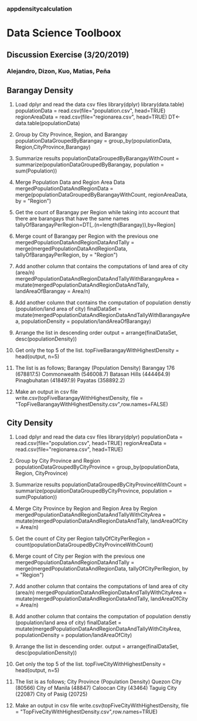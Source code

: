 ### appdensitycalculation

# Data Science Toolboox
## Discussion Exercise (3/20/2019)
### Alejandro, Dizon, Kuo, Matias, Peña


## Barangay Density
1. Load dplyr and read the data csv files
library(dplyr)
library(data.table)
populationData = read.csv(file="population.csv", head=TRUE)
regionAreaData = read.csv(file="regionarea.csv", head=TRUE)
DT<-data.table(populationData)

2. Group by City Province, Region, and Barangay
populationDataGroupedByBarangay = group_by(populationData, Region,CityProvince,Barangay)

3. Summarize results
populationDataGroupedByBarangayWithCount = summarize(populationDataGroupedByBarangay, population = sum(Population))

4. Merge Population Data and Region Area Data
mergedPopulationDataAndRegionData = merge(populationDataGroupedByBarangayWithCount, regionAreaData, by = "Region")  

5. Get the count of Barangay per Region while taking into account that there are barangays that have the same names
tallyOfBarangayPerRegion=DT[,.(n=length(Barangay)),by=Region]

6. Merge count of Barangay per Region with the previous one     
mergedPopulationDataAndRegionDataAndTally = merge(mergedPopulationDataAndRegionData, tallyOfBarangayPerRegion, by = "Region")       

7. Add another column that contains the computations of land area of city (area/n)
mergedPopulationDataAndRegionDataAndTallyWithBarangayArea = mutate(mergedPopulationDataAndRegionDataAndTally, landAreaOfBarangay = Area/n)

8. Add another column that contains the computation of population denstiy (population/land area of city)
finalDataSet = mutate(mergedPopulationDataAndRegionDataAndTallyWithBarangayArea, populationDensity = population/landAreaOfBarangay)

9. Arrange the list in descending order
output = arrange(finalDataSet, desc(populationDensity))

10. Get only the top 5 of the list.
topFiveBarangayWithHighestDensity = head(output, n=5)

11. The list is as follows;
      Barangay                       (Population Density)
      Barangay 176                   (678817.5)
      Commonwealth                   (546008.7)
      Batasan Hills                  (444464.9)
      Pinagbuhatan                   (418497.9)
      Payatas                        (358892.2)

12. Make an output in csv file
write.csv(topFiveBarangayWithHighestDensity, file = "TopFiveBarangayWithHighestDensity.csv",row.names=FALSE)


## City Density 
1. Load dplyr and read the data csv files
library(dplyr)
populationData = read.csv(file="population.csv", head=TRUE)
regionAreaData = read.csv(file="regionarea.csv", head=TRUE)

2. Group by City Province and Region
populationDataGroupedByCityProvince = group_by(populationData, Region, CityProvince)

3. Summarize results
populationDataGroupedByCityProvinceWithCount = summarize(populationDataGroupedByCityProvince, population = sum(Population))

4. Merge City Province by Region and Region Area by Region
mergedPopulationDataAndRegionDataAndTallyWithCityArea = mutate(mergedPopulationDataAndRegionDataAndTally, landAreaOfCity = Area/n)

5. Get the count of City per Region
tallyOfCityPerRegion = count(populationDataGroupedByCityProvinceWithCount)

6. Merge count of City per Region with the previous one
mergedPopulationDataAndRegionDataAndTally = merge(mergedPopulationDataAndRegionData, tallyOfCityPerRegion, by = "Region")       

7. Add another column that contains the computations of land area of city (area/n)
mergedPopulationDataAndRegionDataAndTallyWithCityArea = mutate(mergedPopulationDataAndRegionDataAndTally, landAreaOfCity = Area/n)

8. Add another column that contains the computation of population denstiy (population/land area of city)
finalDataSet = mutate(mergedPopulationDataAndRegionDataAndTallyWithCityArea, populationDensity = population/landAreaOfCity)

9. Arrange the list in descending order.
output = arrange(finalDataSet, desc(populationDensity))

10. Get only the top 5 of the list. 
topFiveCityWithHighestDensity = head(output, n=5)

11. The list is as follows;
      City Province                  (Population Density)
      Quezon City                    (80566)
      City of Manila                 (48847)
      Caloocan City                  (43464)
      Taguig City                    (22087)
      City of Pasig                  (20725)
      
12. Make an output in csv file
write.csv(topFiveCityWithHighestDensity, file = "TopFiveCityWithHighestDensity.csv",row.names=TRUE)

